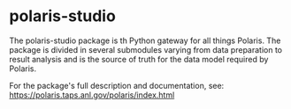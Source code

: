 polaris-studio
==========

The polaris-studio package is th Python gateway for all things Polaris. The package is
divided in several submodules varying from data preparation to result analysis and is
the source of truth for the data model required by Polaris.

For the package's full description and documentation, see: https://polaris.taps.anl.gov/polaris/index.html


